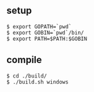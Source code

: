 ## setup
```
$ export GOPATH=`pwd`
$ export GOBIN=`pwd`/bin/
$ export PATH=$PATH:$GOBIN
```

## compile
```
$ cd ./build/
$ ./build.sh windows
```
